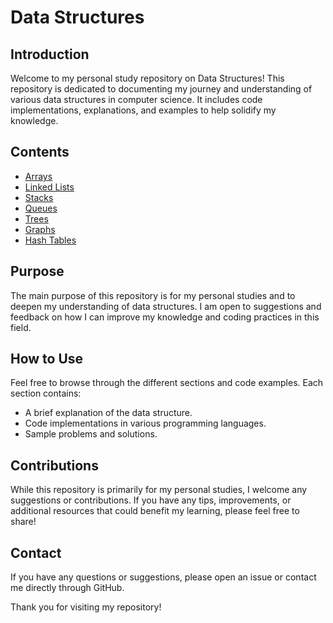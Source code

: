 # Data Structures

## Introduction

Welcome to my personal study repository on Data Structures! This repository is dedicated to documenting my journey and understanding of various data structures in computer science. It includes code implementations, explanations, and examples to help solidify my knowledge.

## Contents

- [Arrays](#arrays)
- [Linked Lists](#linked-lists)
- [Stacks](#stacks)
- [Queues](#queues)
- [Trees](#trees)
- [Graphs](#graphs)
- [Hash Tables](#hash-tables)

## Purpose

The main purpose of this repository is for my personal studies and to deepen my understanding of data structures. I am open to suggestions and feedback on how I can improve my knowledge and coding practices in this field.

## How to Use

Feel free to browse through the different sections and code examples. Each section contains:

- A brief explanation of the data structure.
- Code implementations in various programming languages.
- Sample problems and solutions.

## Contributions

While this repository is primarily for my personal studies, I welcome any suggestions or contributions. If you have any tips, improvements, or additional resources that could benefit my learning, please feel free to share!

## Contact

If you have any questions or suggestions, please open an issue or contact me directly through GitHub.

Thank you for visiting my repository!

